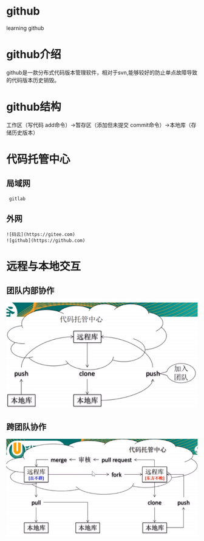 # github
learning github

# github介绍
github是一款分布式代码版本管理软件，相对于svn,能够较好的防止单点故障导致的代码版本历史销毁。

# github结构
工作区（写代码  add命令）->暂存区（添加但未提交 commit命令）->本地库（存储历史版本）

# 代码托管中心
  ## 局域网
     gitlab
  ## 外网
    ![码云](https://gitee.com)
    ![github](https://github.com)

# 远程与本地交互
 ## 团队内部协作
 ![image](https://github.com/lxf603533700/github/blob/master/team.png)
 ## 跨团队协作
 ![image](https://github.com/lxf603533700/github/blob/master/teams.png)
